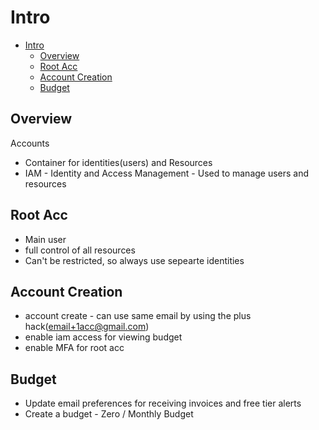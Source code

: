 
# Intro

- [Intro](#intro)
  - [Overview](#overview)
  - [Root Acc](#root-acc)
  - [Account Creation](#account-creation)
  - [Budget](#budget)


## Overview

Accounts
- Container for identities(users) and Resources 
- IAM - Identity and Access Management - Used to manage users and resources 

## Root Acc

- Main user 
- full control of all resources
- Can't be restricted, so always use sepearte identities

## Account Creation

- account create - can use same email by using the plus hack(email+1acc@gmail.com)
- enable iam access for viewing budget
- enable MFA for root acc

## Budget

-  Update email preferences for receiving invoices and free tier alerts
-  Create a budget - Zero / Monthly Budget
